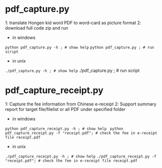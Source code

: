 # pdf_capture.py
1: translate Hongen kid word PDF to word-card as picture format
2: download full code zip and run
- in windows

`python pdf_capture.py -h ; # show help`
`python pdf_capture.py ; # run script`
- in unix

`./pdf_capture.py -h ; # show help`
./pdf_capture.py ; # run script

# pdf_capture_receipt.py
1: Capture the fee information from Chinese e-receipt
2: Support summary report for target file/filelist or all PDF under specified folder
- in windows

`python pdf_capture_receipt.py -h ; # show help `
`python pdf_capture_receipt.py -f "receipt.pdf"; # check the fee in e-receipt file receipt.pdf`

- in unix

`./pdf_capture_receipt.py -h ; # show help`
`./pdf_capture_receipt.py -f "receipt.pdf"; # check the fee in e-receipt file receipt.pdf`





